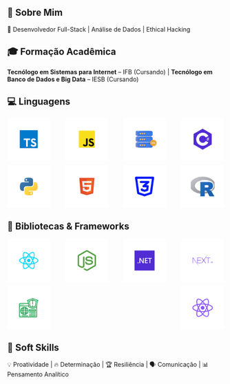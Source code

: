 ## 🎯 Sobre Mim
🚀 Desenvolvedor Full-Stack | Análise de Dados | Ethical Hacking 

## 🎓 Formação Acadêmica
**Tecnólogo em Sistemas para Internet** – IFB (Cursando) | **Tecnólogo em Banco de Dados e Big Data** – IESB (Cursando)  

## 💻 Linguagens

<div align="center" style="display: flex; flex-wrap: wrap; gap: 10px; justify-content: space-between;">
    <img src="assets/languages/typescript.png" alt="typescript language" width="100">
    <img src="assets/languages/javascript.png" alt="javascript language" width="100">
    <img src="assets/languages/sql.png" alt="sql language" width="100">
    <img src="assets/languages/csharp.png" alt="csharp language" width="100">
    <img src="assets/languages/python.png" alt="python language" width="100">
    <img src="assets/languages/html.png" alt="html language" width="100">
    <img src="assets/languages/css.png" alt="css language" width="100">
    <img src="assets/languages/r.png" alt="r language" width="100">
</div>    

## 📖 Bibliotecas & Frameworks

<div align="center" style="display: flex; flex-wrap: wrap; gap: 10px; justify-content: space-between;">
    <img src="assets/certifications/react.png" alt="react lib" width="100">
    <img src="assets/certifications/node.png" alt="node lib" width="100">
    <img src="assets/certifications/dotnet.png" alt="dotnet lib" width="100">
    <img src="assets/certifications/next.png" alt="next lib" width="100">
    <img src="assets/certifications/cybersecurity.png" alt="cybersecurity lib" width="100">
    <img src="assets/certifications/react_native.png" alt="react_native lib" width="100">
</div>    

## 🎯 Soft Skills
💡 Proatividade | 🔥 Determinação | 🏆 Resiliência | 🗣 Comunicação | 📊 Pensamento Analítico  
